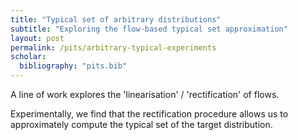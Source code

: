 ```yaml
---
title: "Typical set of arbitrary distributions"
subtitle: "Exploring the flow-based typical set approximation"
layout: post
permalink: /pits/arbitrary-typical-experiments
scholar:
  bibliography: "pits.bib"
---
```


A line of work explores the 'linearisation' / 'rectification' of flows.

Experimentally, we find that the rectification procedure allows us to approximately compute the typical set of the target distribution.
